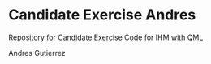 # Candidate Exercise Andres
Repository for Candidate Exercise Code for IHM with QML

Andres Gutierrez
